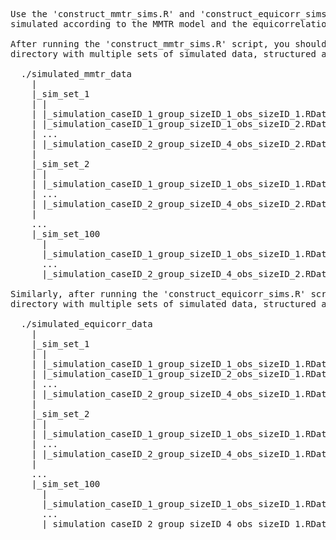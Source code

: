 <pre>
Use the 'construct_mmtr_sims.R' and 'construct_equicorr_sims.R' scripts to create datasets 
simulated according to the MMTR model and the equicorrelation model respectively.

After running the 'construct_mmtr_sims.R' script, you should have a 
directory with multiple sets of simulated data, structured as follows:

  ./simulated_mmtr_data
    |
    |_sim_set_1
    | |
    | |_simulation_caseID_1_group_sizeID_1_obs_sizeID_1.RData
    | |_simulation_caseID_1_group_sizeID_1_obs_sizeID_2.RData
    | ...
    | |_simulation_caseID_2_group_sizeID_4_obs_sizeID_2.RData
    |
    |_sim_set_2
    | |
    | |_simulation_caseID_1_group_sizeID_1_obs_sizeID_1.RData
    | ...
    | |_simulation_caseID_2_group_sizeID_4_obs_sizeID_2.RData
    |
    ...
    |_sim_set_100
      |
      |_simulation_caseID_1_group_sizeID_1_obs_sizeID_1.RData
      ...
      |_simulation_caseID_2_group_sizeID_4_obs_sizeID_2.RData

Similarly, after running the 'construct_equicorr_sims.R' script, you should have a 
directory with multiple sets of simulated data, structured as follows:

  ./simulated_equicorr_data
    |
    |_sim_set_1
    | |
    | |_simulation_caseID_1_group_sizeID_1_obs_sizeID_1.RData
    | |_simulation_caseID_1_group_sizeID_2_obs_sizeID_1.RData
    | ...
    | |_simulation_caseID_2_group_sizeID_4_obs_sizeID_1.RData
    |
    |_sim_set_2
    | |
    | |_simulation_caseID_1_group_sizeID_1_obs_sizeID_1.RData
    | ...
    | |_simulation_caseID_2_group_sizeID_4_obs_sizeID_1.RData
    |
    ...
    |_sim_set_100
      |
      |_simulation_caseID_1_group_sizeID_1_obs_sizeID_1.RData
      ...
      |_simulation_caseID_2_group_sizeID_4_obs_sizeID_1.RData
</pre>
